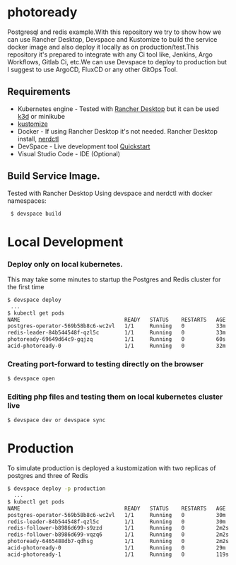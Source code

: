 # photoready
Postgresql and redis example.With this repository we try to show how we can use Rancher Desktop, Devspace and Kustomize to build the service docker image and also deploy it locally as on production/test.This repository it's prepared to integrate with any Ci tool like, Jenkins, Argo Workflows, Gitlab Ci, etc.We can use Devspace to deploy to production but I suggest to use ArgoCD, FluxCD or any other GitOps Tool.
## Requirements
* Kubernetes engine - Tested with [Rancher Desktop](https://www.suse.com/c/rancher_blog/rancher-desktop-an-open-source-app-for-desktop-kubernetes-and-container-management/) but it can be used [k3d](https://k3d.io/v5.0.3/) or minikube
* [kustomize](https://kubectl.docs.kubernetes.io/installation/kustomize/binaries/)
* Docker - If using Rancher Desktop it's not needed. Rancher Desktop install, [nerdctl](https://github.com/containerd/nerdctl)
* DevSpace - Live development tool [Quickstart](https://github.com/loft-sh/devspace#quickstart)
* Visual Studio Code - IDE (Optional)
## Build Service Image.
Tested with Rancher Desktop
Using devspace and nerdctl with docker namespaces:
```bash
 $ devspace build
```
# Local Development
### Deploy only on local kubernetes.
This may take some minutes to startup the Postgres and Redis cluster for the first time
```bash
$ devspace deploy
 ... 
$ kubectl get pods
NAME                                 READY   STATUS    RESTARTS   AGE
postgres-operator-569b58b8c6-wc2vl   1/1     Running   0          33m
redis-leader-84b544548f-qzl5c        1/1     Running   0          33m
photoready-69649d64c9-gqjzq          1/1     Running   0          60s
acid-photoready-0                    1/1     Running   0          32m
```
### Creating port-forward to testing directly on the browser
```bash
$ devspace open
```
### Editing php files and testing them on local kubernetes cluster live
```bash
$ devspace dev or devspace sync
```
# Production
To simulate production is deployed a kustomization with two replicas of postgres and three of Redis
```bash
$ devspace deploy -p production
  ...
$ kubectl get pods
NAME                                 READY   STATUS    RESTARTS   AGE
postgres-operator-569b58b8c6-wc2vl   1/1     Running   0          30m
redis-leader-84b544548f-qzl5c        1/1     Running   0          30m
redis-follower-b8986d699-s9zzd       1/1     Running   0          2m2s
redis-follower-b8986d699-vqzq6       1/1     Running   0          2m2s
photoready-6465488db7-qdhsg          1/1     Running   0          2m2s
acid-photoready-0                    1/1     Running   0          29m
acid-photoready-1                    1/1     Running   0          119s
```